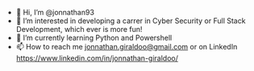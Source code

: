 - 👋 Hi, I’m @jonnathan93
- 👀 I’m interested in developing a carrer in Cyber Security or Full Stack Development, which ever is more fun!
- 🌱 I’m currently learning Python and Powershell
- 📫 How to reach me jonnathan.giraldoo@gmail.com or on LinkedIn https://www.linkedin.com/in/jonnathan-giraldoo/
